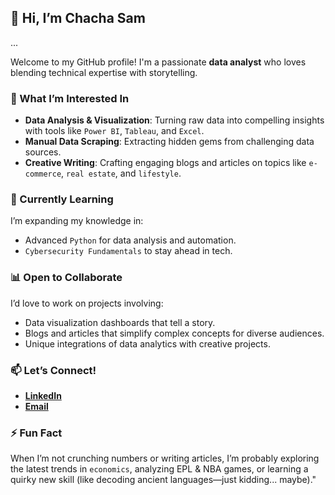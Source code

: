 ## 👋 Hi, I’m Chacha Sam  
...

Welcome to my GitHub profile! I'm a passionate **data analyst** who loves blending technical expertise with storytelling.  

### 👀 What I’m Interested In  
- **Data Analysis & Visualization**: Turning raw data into compelling insights with tools like `Power BI`, `Tableau`, and `Excel`.  
- **Manual Data Scraping**: Extracting hidden gems from challenging data sources.  
- **Creative Writing**: Crafting engaging blogs and articles on topics like `e-commerce`, `real estate`, and `lifestyle`.  

### 🌱 Currently Learning  
I’m expanding my knowledge in:  
- Advanced `Python` for data analysis and automation.  
- `Cybersecurity Fundamentals` to stay ahead in tech.  

### 📊 Open to Collaborate  
I’d love to work on projects involving:  
- Data visualization dashboards that tell a story.  
- Blogs and articles that simplify complex concepts for diverse audiences.  
- Unique integrations of data analytics with creative projects.  

### 📫 Let’s Connect!  
- [**LinkedIn**](https://www.linkedin.com/in/chacha-gibiti-2a18a5287?utm_source=share&utm_campaign=share_via&utm_content=profile&utm_medium=android_app) 
- [**Email**](chachasam57@outlook.com)

### ⚡ Fun Fact  
When I’m not crunching numbers or writing articles, I’m probably exploring the latest trends in `economics`, analyzing EPL & NBA games, or learning a quirky new skill (like decoding ancient languages—just kidding... maybe)."
